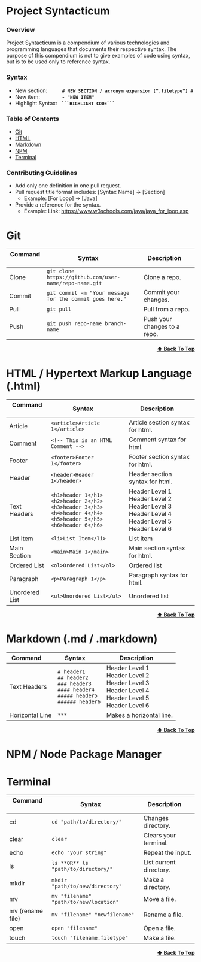 <!-- ********************** Syntacticum START  ********************** -->

# **Project Syntacticum** #

### Overview
Project Syntacticum is a compendium of various technologies and programming languages that documents their respective syntax.
The purpose of this compendium is not to give examples of code using syntax, but is to be used only to reference syntax.

### Syntax

- New section:          **`# NEW SECTION / acronym expansion (".filetype") #`**
- New item:               **`- "NEW ITEM" `**
- Highlight Syntax:   **` ```HIGHLIGHT CODE``` `**


<a name="table-of-contents"></a>

### Table of Contents
* [Git](#git)
* [HTML](#html)
* [Markdown](#markdown)
* [NPM](#npm)
* [Terminal](#terminal)

### Contributing Guidelines
* Add only one definition in one pull request.
* Pull request title format includes: [Syntax Name] -> [Section]
    * Example: [For Loop] -> [Java]
* Provide a reference for the syntax.
    * Example: Link: https://www.w3schools.com/java/java_for_loop.asp


<!-- ********************** Syntacticum End  ********************** -->




<!-- ********************** Git START ********************** -->

<a name="git"></a>
# Git

| Command &nbsp;&nbsp;&nbsp;&nbsp; | Syntax &nbsp;&nbsp;&nbsp;&nbsp;| Description&nbsp;&nbsp;&nbsp;&nbsp; | 
|----------------------------------|--------------------------------|-------------------------------------|
| Clone  | `git clone https://github.com/user-name/repo-name.git`   | Clone a repo.                       |
| Commit | `git commit -m "Your message for the commit goes here."` | Commit your changes.                |
| Pull   | `git pull`                                               | Pull from a repo.                   |
| Push   | `git push repo-name branch-name`                         | Push your changes to a repo.        |

<div align ="right"> <b><a href="#table-of-contents">⬆️ Back To Top</a></b></div>
    
<!-- ********************** Git END ********************** -->





<!-- ********************** HTML START  ********************** -->
<a name="html"></a>

# HTML / Hypertext Markup Language (.html) #

| Command &nbsp;&nbsp;&nbsp;&nbsp; | Syntax &nbsp;&nbsp;&nbsp;&nbsp;| Description&nbsp;&nbsp;&nbsp;&nbsp; | 
|----------------------------------|--------------------------------|-------------------------------------|
| Article                          | `<article>Article 1</article>` | Article section syntax for html.    |
| Comment                          | `<!-- This is an HTML Comment -->` | Comment syntax for html.        |
| Footer                           | `<footer>Footer 1</footer>`    | Footer section syntax for html.     |
| Header                           | `<header>Header 1</header>`    | Header section syntax for html.     |
| Text Headers                     | `<h1>header 1</h1>` <br/> `<h2>header 2</h2>` <br/> `<h3>header 3</h3>` <br/> `<h4>header 4</h4>` <br/> `<h5>header 5</h5>` <br/> `<h6>header 6</h6>`          | Header Level 1 <br/> Header Level 2 <br/> Header Level 3 <br/> Header Level 4 <br/> Header Level 5 <br/> Header Level 6                                                                                                         |  
| List Item                        | `<li>List Item</li>`           | List item                           |
| Main Section                     | `<main>Main 1</main>`          | Main section syntax for html.       |
| Ordered List                     | `<ol>Ordered List</ol>`        | Ordered list                        |
| Paragraph                        | `<p>Paragraph 1</p>`           | Paragraph syntax for html.          |
| Unordered List                   | `<ul>Unordered List</ul>`      | Unordered list                      |

<div align ="right"> <b><a href="#table-of-contents">⬆️ Back To Top</a></b></div>
    
<!-- ********************** HTML END  ********************** -->





<!-- ********************** Markdown START  ********************** -->
<a name="markdown"></a>

# Markdown (.md / .markdown) #

| Command &nbsp;&nbsp;&nbsp;&nbsp; | Syntax &nbsp;&nbsp;&nbsp;&nbsp;| Description&nbsp;&nbsp;&nbsp;&nbsp; | 
|----------------------------------|--------------------------------|-------------------------------------|
| Text Headers                     | `# header1` <br/> `## header2` <br/> `### header3` <br/> `#### header4` <br/> `##### header5` <br/> `###### header6`          | Header Level 1 <br/> Header Level 2 <br/> Header Level 3 <br/> Header Level 4 <br/> Header Level 5 <br/> Header Level 6                                                                                                   | 
| Horizontal Line                  | `***`                          | Makes a horizontal line.            |



<div align ="right"> <b><a href="#table-of-contents">⬆️ Back To Top</a></b></div>
    
<!-- ********************** Markdown END  ********************** -->





<!-- ********************** NPM START  ********************** -->

<a name="npm"></a>

# NPM / Node Package Manager #

<!-- ********************** NPM END  ********************** -->





<!-- ********************** Terminal START  ********************** -->
<a name="terminal"></a>

# Terminal #

| Command &nbsp;&nbsp;&nbsp;&nbsp; | Syntax &nbsp;&nbsp;&nbsp;&nbsp;| Description&nbsp;&nbsp;&nbsp;&nbsp; | 
|----------------------------------|--------------------------------|-------------------------------------|
| cd                               | `cd "path/to/directory/"`      | Changes directory.                  |
| clear                            | `clear`                        | Clears your terminal.               |
| echo                             | `echo "your string"`           | Repeat the input.                   |
| ls                               | `ls **OR** ls "path/to/directory/"`| List current directory.         |
| mkdir                            | `mkdir "path/to/new/directory"`| Make a directory.                   |
| mv                               | `mv "filename" "path/to/new/location"`| Move a file.                 |
| mv (rename file)                 | `mv "filename" "newfilename"`  | Rename a file.                      |
| open                             | `open "filename"`              | Open a file.                        |
| touch                            | `touch "filename.filetype"`    | Make a file.                        |

<div align ="right"> <b><a href="#table-of-contents">⬆️ Back To Top</a></b></div>
    
<!-- ********************** Terminal END  ********************** -->
